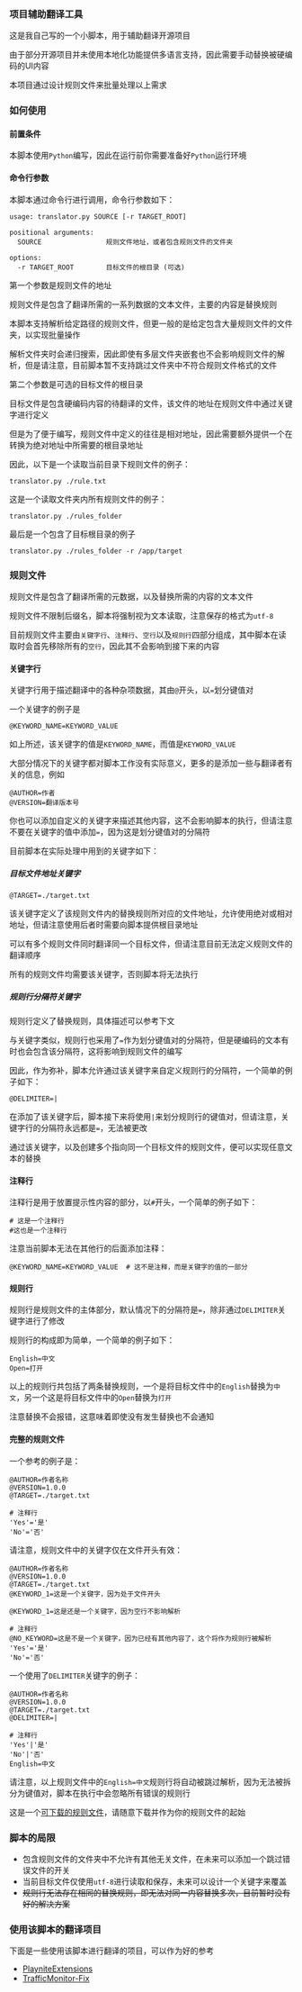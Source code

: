 ### 项目辅助翻译工具

这是我自己写的一个小脚本，用于辅助翻译开源项目

由于部分开源项目并未使用本地化功能提供多语言支持，因此需要手动替换被硬编码的UI内容

本项目通过设计规则文件来批量处理以上需求

### 如何使用

#### 前置条件

本脚本使用`Python`编写，因此在运行前你需要准备好`Python`运行环境

#### 命令行参数

本脚本通过命令行进行调用，命令行参数如下：

```text
usage: translator.py SOURCE [-r TARGET_ROOT]

positional arguments:
  SOURCE                规则文件地址，或者包含规则文件的文件夹

options:
  -r TARGET_ROOT        目标文件的根目录 (可选)
```

第一个参数是规则文件的地址

规则文件是包含了翻译所需的一系列数据的文本文件，主要的内容是替换规则

本脚本支持解析给定路径的规则文件，但更一般的是给定包含大量规则文件的文件夹，以实现批量操作

解析文件夹时会递归搜索，因此即使有多层文件夹嵌套也不会影响规则文件的解析，但是请注意，目前脚本暂不支持跳过文件夹中不符合规则文件格式的文件

第二个参数是可选的目标文件的根目录

目标文件是包含硬编码内容的待翻译的文件，该文件的地址在规则文件中通过关键字进行定义

但是为了便于编写，规则文件中定义的往往是相对地址，因此需要额外提供一个在转换为绝对地址中所需要的根目录地址

因此，以下是一个读取当前目录下规则文件的例子：

```commandline
translator.py ./rule.txt
```

这是一个读取文件夹内所有规则文件的例子：

```commandline
translator.py ./rules_folder
```

最后是一个包含了目标根目录的例子

```commandline
translator.py ./rules_folder -r /app/target
```

### 规则文件

规则文件是包含了翻译所需的元数据，以及替换所需的内容的文本文件

规则文件不限制后缀名，脚本将强制视为文本读取，注意保存的格式为`utf-8`

目前规则文件主要由`关键字行`、`注释行`、`空行`以及`规则行`四部分组成，其中脚本在读取时会首先移除所有的`空行`，因此其不会影响到接下来的内容

#### 关键字行

关键字行用于描述翻译中的各种杂项数据，其由`@`开头，以`=`划分键值对

一个关键字的例子是

```text
@KEYWORD_NAME=KEYWORD_VALUE
```

如上所述，该关键字的值是`KEYWORD_NAME`，而值是`KEYWORD_VALUE`

大部分情况下的关键字都对脚本工作没有实际意义，更多的是添加一些与翻译者有关的信息，例如

```text
@AUTHOR=作者
@VERSION=翻译版本号
```

你也可以添加自定义的关键字来描述其他内容，这不会影响脚本的执行，但请注意不要在关键字的值中添加`=`，因为这是划分键值对的分隔符

目前脚本在实际处理中用到的关键字如下：

##### 目标文件地址关键字

```text
@TARGET=./target.txt
```

该关键字定义了该规则文件内的替换规则所对应的文件地址，允许使用绝对或相对地址，但请注意使用后者时需要向脚本提供根目录地址

可以有多个规则文件同时翻译同一个目标文件，但请注意目前无法定义规则文件的翻译顺序

所有的规则文件均需要该关键字，否则脚本将无法执行

##### 规则行分隔符关键字

规则行定义了替换规则，具体描述可以参考下文

与关键字类似，规则行也采用了`=`作为划分键值对的分隔符，但是硬编码的文本有时也会包含该分隔符，这将影响到规则文件的编写

因此，作为弥补，脚本允许通过该关键字来自定义规则行的分隔符，一个简单的例子如下：

```text
@DELIMITER=|
```

在添加了该关键字后，脚本接下来将使用`|`来划分规则行的键值对，但请注意，关键字行的分隔符永远都是`=`，无法被更改

通过该关键字，以及创建多个指向同一个目标文件的规则文件，便可以实现任意文本的替换

#### 注释行

注释行是用于放置提示性内容的部分，以`#`开头，一个简单的例子如下：

```text
# 这是一个注释行
#这也是一个注释行
```

注意当前脚本无法在其他行的后面添加注释：

```text
@KEYWORD_NAME=KEYWORD_VALUE  # 这不是注释，而是关键字的值的一部分
```

#### 规则行

规则行是规则文件的主体部分，默认情况下的分隔符是`=`，除非通过`DELIMITER`关键字进行了修改

规则行的构成即为简单，一个简单的例子如下：

```text
English=中文
Open=打开
```

以上的规则行共包括了两条替换规则，一个是将目标文件中的`English`替换为`中文`，另一个这是将目标文件中的`Open`替换为`打开`

注意替换不会报错，这意味着即使没有发生替换也不会通知

#### 完整的规则文件

一个参考的例子是：

```text
@AUTHOR=作者名称
@VERSION=1.0.0
@TARGET=./target.txt

# 注释行
'Yes'='是'
'No'='否'
```

请注意，规则文件中的关键字仅在文件开头有效：

```text
@AUTHOR=作者名称
@VERSION=1.0.0
@TARGET=./target.txt
@KEYWORD_1=这是一个关键字，因为处于文件开头

@KEYWORD_1=这是还是一个关键字，因为空行不影响解析

# 注释行
@NO_KEYWORD=这是不是一个关键字，因为已经有其他内容了，这个将作为规则行被解析
'Yes'='是'
'No'='否'
```

一个使用了`DELIMITER`关键字的例子：

```text
@AUTHOR=作者名称
@VERSION=1.0.0
@TARGET=./target.txt
@DELIMITER=|

# 注释行
'Yes'|'是'
'No'|'否'
English=中文
```

请注意，以上规则文件中的`English=中文`规则行将自动被跳过解析，因为无法被拆分为键值对，脚本在执行中会忽略所有错误的规则行

这是一个[可下载的规则文件](./rules/example.txt)，请随意下载并作为你的规则文件的起始

### 脚本的局限

- 包含规则文件的文件夹中不允许有其他无关文件，在未来可以添加一个跳过错误文件的开关
- 当前目标文件仅使用`utf-8`进行读取和保存，未来可以设计一个关键字来覆盖
- ~~规则行无法存在相同的替换规则，即无法对同一内容替换多次，目前暂时没有好的解决方案~~

### 使用该脚本的翻译项目

下面是一些使用该脚本进行翻译的项目，可以作为好的参考

- [PlayniteExtensions](https://github.com/yhdsl/PlayniteExtensions)
- [TrafficMonitor-Fix](https://github.com/yhdsl/TrafficMonitor-Fix)
